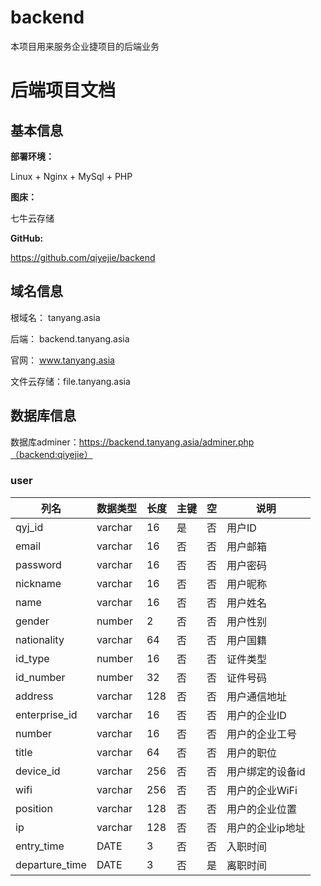 # backend

本项目用来服务企业捷项目的后端业务

# 后端项目文档

## 基本信息

**部署环境：**

Linux + Nginx + MySql + PHP

**图床：**

七牛云存储

**GitHub:**

https://github.com/qiyejie/backend

## 域名信息

根域名：        tanyang.asia

后端：            backend.tanyang.asia

官网：            www.tanyang.asia

文件云存储：file.tanyang.asia

## 数据库信息

数据库adminer：https://backend.tanyang.asia/adminer.php（backend:qiyejie）

### user

| 列名           | 数据类型 | 长度 | 主键 | 空   | 说明             |
| -------------- | -------- | ---- | ---- | ---- | ---------------- |
| qyj_id         | varchar  | 16   | 是   | 否   | 用户ID           |
| email          | varchar  | 16   | 否   | 否   | 用户邮箱         |
| password       | varchar  | 16   | 否   | 否   | 用户密码         |
| nickname       | varchar  | 16   | 否   | 否   | 用户昵称         |
| name           | varchar  | 16   | 否   | 否   | 用户姓名         |
| gender         | number   | 2    | 否   | 否   | 用户性别         |
| nationality    | varchar  | 64   | 否   | 否   | 用户国籍         |
| id_type        | number   | 16   | 否   | 否   | 证件类型         |
| id_number      | number   | 32   | 否   | 否   | 证件号码         |
| address        | varchar  | 128  | 否   | 否   | 用户通信地址     |
| enterprise_id  | varchar  | 16   | 否   | 否   | 用户的企业ID     |
| number         | varchar  | 16   | 否   | 否   | 用户的企业工号   |
| title          | varchar  | 64   | 否   | 否   | 用户的职位       |
| device_id      | varchar  | 256  | 否   | 否   | 用户绑定的设备id |
| wifi           | varchar  | 256  | 否   | 否   | 用户的企业WiFi   |
| position       | varchar  | 128  | 否   | 否   | 用户的企业位置   |
| ip             | varchar  | 128  | 否   | 否   | 用户的企业ip地址 |
| entry_time     | DATE     | 3    | 否   | 否   | 入职时间         |
| departure_time | DATE     | 3    | 否   | 是   | 离职时间         |










